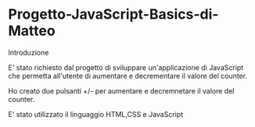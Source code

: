 # Progetto-JavaScript-Basics-di-Matteo
Introduzione

E' stato richiesto dal progetto di sviluppare un'applicazione di JavaScript che permetta all'utente di aumentare e decrementare il valore del counter.

Ho creato due pulsanti +/- per aumentare e decremnetare il valore del counter.

E' stato utilizzato il linguaggio HTML,CSS e JavaScript